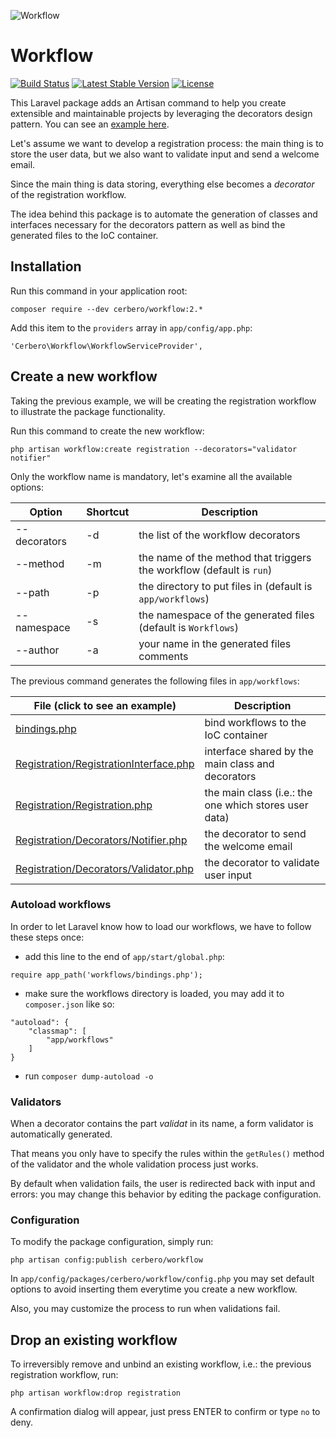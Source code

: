 ![](http://imageshack.com/a/img674/6060/59edf2.png "Workflow")

# Workflow #

[![Build Status](http://img.shields.io/travis/cerbero90/Workflow.svg?style=flat-square)](https://travis-ci.org/cerbero90/Workflow)
[![Latest Stable Version](http://img.shields.io/packagist/v/cerbero/Workflow.svg?style=flat-square)](https://packagist.org/packages/cerbero/workflow)
[![License](http://img.shields.io/packagist/l/cerbero/Workflow.svg?style=flat-square)](https://packagist.org/packages/cerbero/workflow)

This Laravel package adds an Artisan command to help you create extensible and maintainable projects by leveraging the decorators design pattern. You can see an [example here](https://github.com/cerbero90/workflow-demo).

Let's assume we want to develop a registration process: the main thing is to store the user data, but we also want to validate input and send a welcome email.

Since the main thing is data storing, everything else becomes a *decorator* of the registration workflow.

The idea behind this package is to automate the generation of classes and interfaces necessary for the decorators pattern as well as bind the generated files to the IoC container.

## Installation ##

Run this command in your application root:
```
composer require --dev cerbero/workflow:2.*
```

Add this item to the `providers` array in `app/config/app.php`:
```
'Cerbero\Workflow\WorkflowServiceProvider',
```

## Create a new workflow ##

Taking the previous example, we will be creating the registration workflow to illustrate the package functionality.

Run this command to create the new workflow:

```
php artisan workflow:create registration --decorators="validator notifier"
```

Only the workflow name is mandatory, let's examine all the available options:

Option       | Shortcut       | Description
------------ | ------------ | -----------
--decorators | -d           | the list of the workflow decorators
--method     | -m           | the name of the method that triggers the workflow (default is `run`)
--path       | -p           | the directory to put files in (default is `app/workflows`)
--namespace  | -s           | the namespace of the generated files (default is `Workflows`)
--author     | -a           | your name in the generated files comments

The previous command generates the following files in `app/workflows`:

File (click to see an example)                      | Description
--------------------------------------------------- | -----------
[bindings.php][bindings]                            | bind workflows to the IoC container
[Registration/RegistrationInterface.php][interface] | interface shared by the main class and decorators
[Registration/Registration.php][main]               | the main class (i.e.: the one which stores user data)
[Registration/Decorators/Notifier.php][decorator]   | the decorator to send the welcome email
[Registration/Decorators/Validator.php][validator]  | the decorator to validate user input

[bindings]: https://github.com/cerbero90/workflow-demo/blob/master/app/workflows/bindings.php
[interface]: https://github.com/cerbero90/workflow-demo/blob/master/app/workflows/Registration/RegistrationInterface.php
[main]: https://github.com/cerbero90/workflow-demo/blob/master/app/workflows/Registration/Registration.php
[decorator]: https://github.com/cerbero90/workflow-demo/blob/master/app/workflows/Registration/decorators/Notifier.php
[validator]: https://github.com/cerbero90/workflow-demo/blob/master/app/workflows/Registration/decorators/Validator.php

### Autoload workflows ###

In order to let Laravel know how to load our workflows, we have to follow these steps once:

* add this line to the end of `app/start/global.php`:
```
require app_path('workflows/bindings.php');
```

* make sure the workflows directory is loaded, you may add it to `composer.json` like so:
```
"autoload": {
    "classmap": [
        "app/workflows"
    ]
}
```
* run `composer dump-autoload -o`

### Validators ###

When a decorator contains the part *validat* in its name, a form validator is automatically generated.

That means you only have to specify the rules within the `getRules()` method of the validator and the whole validation process just works.

By default when validation fails, the user is redirected back with input and errors: you may change this behavior by editing the package configuration.

### Configuration ###

To modify the package configuration, simply run:
```
php artisan config:publish cerbero/workflow
```

In `app/config/packages/cerbero/workflow/config.php` you may set default options to avoid inserting them everytime you create a new workflow.

Also, you may customize the process to run when validations fail.

## Drop an existing workflow ##

To irreversibly remove and unbind an existing workflow, i.e.: the previous registration workflow, run:

```
php artisan workflow:drop registration
```

A confirmation dialog will appear, just press ENTER to confirm or type `no` to deny.
